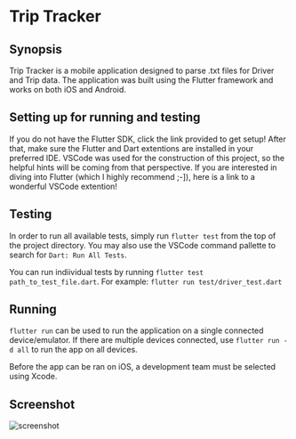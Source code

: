 # Trip Tracker

## Synopsis

Trip Tracker is a mobile application designed to parse .txt files for Driver and Trip data. The application was built using the Flutter framework and works on both iOS and Android.

## Setting up for running and testing

If you do not have the Flutter SDK, click the link provided to get setup! After that, make sure the Flutter and Dart extentions are installed in your preferred IDE. VSCode was used for the construction of this project, so the helpful hints will be coming from that perspective. If you are interested in diving into Flutter (which I highly recommend ;-]), here is a link to a wonderful VSCode extention!

## Testing

In order to run all available tests, simply run `flutter test` from the top of the project directory. You may also use the VSCode command pallette to search for `Dart: Run All Tests`.

You can run indiividual tests by running `flutter test path_to_test_file.dart`. For example: `flutter run test/driver_test.dart`

## Running

`flutter run` can be used to run the application on a single connected device/emulator. If there are multiple devices connected, use `flutter run -d all` to run the app on all devices.

Before the app can be ran on iOS, a development team must be selected using Xcode.

## Screenshot

![screenshot](https://github.com/drexel-ue/trip_tracker_mobile/blob/master/example.png)
